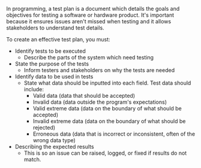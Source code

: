 
In programming, a test plan is a document which details the goals and objectives for testing a software or hardware product. It's important because it ensures issues aren't missed when testing and it allows stakeholders to understand test details.

To create an effective test plan, you must:
- Identify tests to be executed
    - Describe the parts of the system which need testing
- State the purpose of the tests
    - Inform testers and stakeholders on why the tests are needed
- Identify data to be used in tests
    - State what data should be inputted into each field. Test data should include:
        - Valid data (data that should be accepted)
        - Invalid data (data outside the program's expectations)
        - Valid extreme data (data on the boundary of what should be accepted)
        - Invalid extreme data (data on the boundary of what should be rejected)
        - Erroneous data (data that is incorrect or inconsistent, often of the wrong data type)
- Describing the expected results
    - This is so an issue can be raised, logged, or fixed if results do not match.